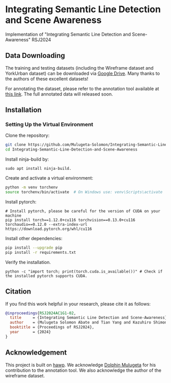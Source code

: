 # Integrating Semantic Line Detection and Scene Awareness
Implementation of  "Integrating Semantic Line Detection and Scene-Awareness" RSJ2024

## Data Downloading
The training and testing datasets (including the Wireframe dataset and YorkUrban dataset) can be downloaded via [Google Drive](https://drive.google.com/file/d/134L-u9pgGtnzw0auPv8ykHqMjjZ2claO/view). Many thanks to the authors of these excellent datasets!


For annotating the dataset, please refer to the annotation tool available at [this link](https://github.com/Mulugeta-Solomon/LineAnnotationTool).
The full annotated data will released soon. 

## Installation
### Setting Up the Virtual Environment
Clone the repository:
```sh
git clone https://github.com/Mulugeta-Solomon/Integrating-Semantic-Line-Detection-and-Scene-Awareness.git
cd Integrating-Semantic-Line-Detection-and-Scene-Awareness
```
Install ninja-build by: 
``` 
sudo apt install ninja-build.
```

Create and activate a virtual environment:
```sh
python -m venv torchenv
source torchenv/bin/activate  # On Windows use: venv\Scripts\activate
```
Install pytorch:
```
# Install pytorch, please be careful for the version of CUDA on your machine
pip install torch==1.12.0+cu116 torchvision==0.13.0+cu116 torchaudio==0.12.0 --extra-index-url https://download.pytorch.org/whl/cu116 

```

Install other dependencies:
```sh
pip install --upgrade pip
pip install -r requirements.txt
```
Verify the installation.
```
python -c "import torch; print(torch.cuda.is_available())" # Check if the installed pytorch supports CUDA.
```

## Citation 
If you find this work helpful in your research, please cite it as follows:

```bibtex
@inproceedings{RSJ2024AC1G1-02,
  title     = {Integrating Semantic Line Detection and Scene-Awareness},
  author    = {Mulugeta Solomon Abate and Tian Yang and Kazuhiro Shimonomura},
  booktitle = {Proceedings of RSJ2024},
  year      = {2024}
}
```

## Acknowledgement
This project is built on [hawp](https://github.com/cherubicXN/hawp). We acknowledge [Dolphin Mulugeta](https://dododoyo.github.io/) for his contribution to the annotation tool. We also acknowledge the author of the wireframe dataset.

